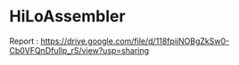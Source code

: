 # HiLoAssembler

Report : https://drive.google.com/file/d/118fpijNOBgZkSw0-Cb0VFQnDfuIlp_rS/view?usp=sharing
